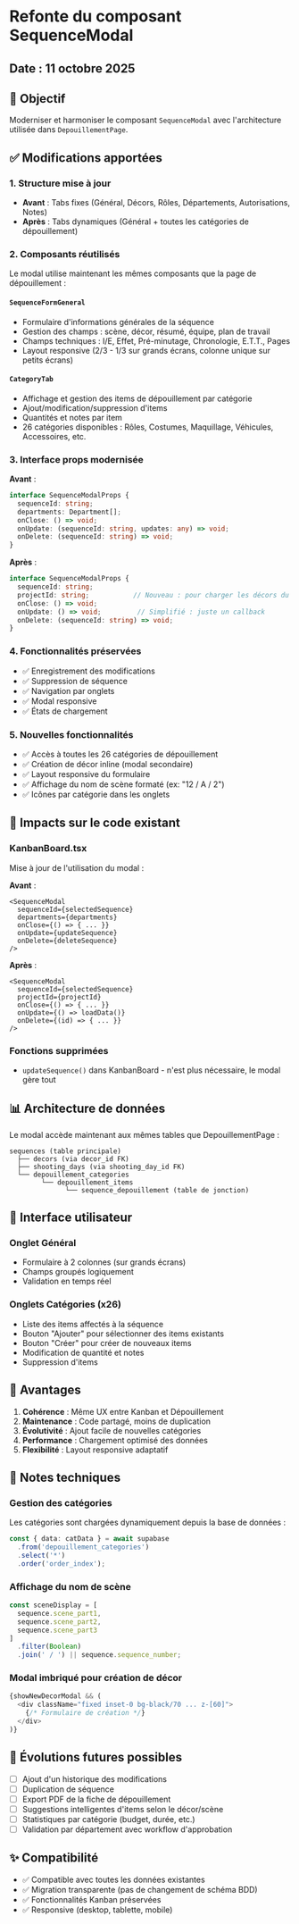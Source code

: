 # Refonte du composant SequenceModal

## Date : 11 octobre 2025

## 🎯 Objectif
Moderniser et harmoniser le composant `SequenceModal` avec l'architecture utilisée dans `DepouillementPage`.

## ✅ Modifications apportées

### 1. Structure mise à jour
- **Avant** : Tabs fixes (Général, Décors, Rôles, Départements, Autorisations, Notes)
- **Après** : Tabs dynamiques (Général + toutes les catégories de dépouillement)

### 2. Composants réutilisés
Le modal utilise maintenant les mêmes composants que la page de dépouillement :

#### `SequenceFormGeneral`
- Formulaire d'informations générales de la séquence
- Gestion des champs : scène, décor, résumé, équipe, plan de travail
- Champs techniques : I/E, Effet, Pré-minutage, Chronologie, E.T.T., Pages
- Layout responsive (2/3 - 1/3 sur grands écrans, colonne unique sur petits écrans)

#### `CategoryTab`
- Affichage et gestion des items de dépouillement par catégorie
- Ajout/modification/suppression d'items
- Quantités et notes par item
- 26 catégories disponibles : Rôles, Costumes, Maquillage, Véhicules, Accessoires, etc.

### 3. Interface props modernisée

**Avant** :
```typescript
interface SequenceModalProps {
  sequenceId: string;
  departments: Department[];
  onClose: () => void;
  onUpdate: (sequenceId: string, updates: any) => void;
  onDelete: (sequenceId: string) => void;
}
```

**Après** :
```typescript
interface SequenceModalProps {
  sequenceId: string;
  projectId: string;           // Nouveau : pour charger les décors du projet
  onClose: () => void;
  onUpdate: () => void;         // Simplifié : juste un callback
  onDelete: (sequenceId: string) => void;
}
```

### 4. Fonctionnalités préservées
- ✅ Enregistrement des modifications
- ✅ Suppression de séquence
- ✅ Navigation par onglets
- ✅ Modal responsive
- ✅ États de chargement

### 5. Nouvelles fonctionnalités
- ✅ Accès à toutes les 26 catégories de dépouillement
- ✅ Création de décor inline (modal secondaire)
- ✅ Layout responsive du formulaire
- ✅ Affichage du nom de scène formaté (ex: "12 / A / 2")
- ✅ Icônes par catégorie dans les onglets

## 🔧 Impacts sur le code existant

### KanbanBoard.tsx
Mise à jour de l'utilisation du modal :

**Avant** :
```tsx
<SequenceModal
  sequenceId={selectedSequence}
  departments={departments}
  onClose={() => { ... }}
  onUpdate={updateSequence}
  onDelete={deleteSequence}
/>
```

**Après** :
```tsx
<SequenceModal
  sequenceId={selectedSequence}
  projectId={projectId}
  onClose={() => { ... }}
  onUpdate={() => loadData()}
  onDelete={(id) => { ... }}
/>
```

### Fonctions supprimées
- `updateSequence()` dans KanbanBoard - n'est plus nécessaire, le modal gère tout

## 📊 Architecture de données

Le modal accède maintenant aux mêmes tables que DepouillementPage :

```
sequences (table principale)
  ├── decors (via decor_id FK)
  ├── shooting_days (via shooting_day_id FK)
  └── depouillement_categories
        └── depouillement_items
              └── sequence_depouillement (table de jonction)
```

## 🎨 Interface utilisateur

### Onglet Général
- Formulaire à 2 colonnes (sur grands écrans)
- Champs groupés logiquement
- Validation en temps réel

### Onglets Catégories (x26)
- Liste des items affectés à la séquence
- Bouton "Ajouter" pour sélectionner des items existants
- Bouton "Créer" pour créer de nouveaux items
- Modification de quantité et notes
- Suppression d'items

## 🚀 Avantages

1. **Cohérence** : Même UX entre Kanban et Dépouillement
2. **Maintenance** : Code partagé, moins de duplication
3. **Évolutivité** : Ajout facile de nouvelles catégories
4. **Performance** : Chargement optimisé des données
5. **Flexibilité** : Layout responsive adaptatif

## 📝 Notes techniques

### Gestion des catégories
Les catégories sont chargées dynamiquement depuis la base de données :
```typescript
const { data: catData } = await supabase
  .from('depouillement_categories')
  .select('*')
  .order('order_index');
```

### Affichage du nom de scène
```typescript
const sceneDisplay = [
  sequence.scene_part1, 
  sequence.scene_part2, 
  sequence.scene_part3
]
  .filter(Boolean)
  .join(' / ') || sequence.sequence_number;
```

### Modal imbriqué pour création de décor
```typescript
{showNewDecorModal && (
  <div className="fixed inset-0 bg-black/70 ... z-[60]">
    {/* Formulaire de création */}
  </div>
)}
```

## 🔮 Évolutions futures possibles

- [ ] Ajout d'un historique des modifications
- [ ] Duplication de séquence
- [ ] Export PDF de la fiche de dépouillement
- [ ] Suggestions intelligentes d'items selon le décor/scène
- [ ] Statistiques par catégorie (budget, durée, etc.)
- [ ] Validation par département avec workflow d'approbation

## ✨ Compatibilité

- ✅ Compatible avec toutes les données existantes
- ✅ Migration transparente (pas de changement de schéma BDD)
- ✅ Fonctionnalités Kanban préservées
- ✅ Responsive (desktop, tablette, mobile)

